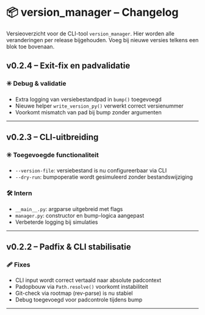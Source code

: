 # 📦 version_manager – Changelog

Versieoverzicht voor de CLI-tool `version_manager`. Hier worden alle veranderingen per release bijgehouden. Voeg bij nieuwe versies telkens een blok toe bovenaan.

## v0.2.4 – Exit-fix en padvalidatie

### ✳️ Debug & validatie
- Extra logging van versiebestandpad in `bump()` toegevoegd
- Nieuwe helper `write_version_py()` verwerkt correct versienummer
- Voorkomt mismatch van pad bij bump zonder argumenten


---

## v0.2.3 – CLI-uitbreiding

### ✳️ Toegevoegde functionaliteit
- `--version-file`: versiebestand is nu configureerbaar via CLI
- `--dry-run`: bumpoperatie wordt gesimuleerd zonder bestandswijziging

### 🛠️ Intern
- `__main__.py`: argparse uitgebreid met flags
- `manager.py`: constructor en bump-logica aangepast
- Verbeterde logging bij simulaties

---

## v0.2.2 – Padfix & CLI stabilisatie

### 🩹 Fixes
- CLI input wordt correct vertaald naar absolute padcontext
- Padopbouw via `Path.resolve()` voorkomt instabiliteit
- Git-check via rootmap (rev-parse) is nu stabiel
- Debug toegevoegd voor padcontrole tijdens bump

---